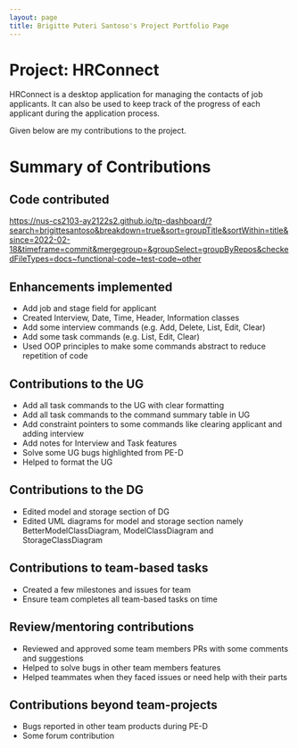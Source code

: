 ```yaml
---
layout: page
title: Brigitte Puteri Santoso's Project Portfolio Page
---
```


# Project: HRConnect

HRConnect is a desktop application for managing the contacts of job applicants. It can also be used to keep track of the progress of each applicant during the application process.

Given below are my contributions to the project.

# Summary of Contributions
## Code contributed

<a href="https://nus-cs2103-ay2122s2.github.io/tp-dashboard/?search=brigittesantoso&breakdown=true&sort=groupTitle&sortWithin=title&since=2022-02-18&timeframe=commit&mergegroup=&groupSelect=groupByRepos&checkedFileTypes=docs~functional-code~test-code~other">https://nus-cs2103-ay2122s2.github.io/tp-dashboard/?search=brigittesantoso&breakdown=true&sort=groupTitle&sortWithin=title&since=2022-02-18&timeframe=commit&mergegroup=&groupSelect=groupByRepos&checkedFileTypes=docs~functional-code~test-code~other</a>

## Enhancements implemented

- Add job and stage field for applicant
- Created Interview, Date, Time, Header, Information classes
- Add some interview commands (e.g. Add, Delete, List, Edit, Clear)
- Add some task commands (e.g. List, Edit, Clear)
- Used OOP principles to make some commands abstract to reduce repetition of code

## Contributions to the UG

- Add all task commands to the UG with clear formatting
- Add all task commands to the command summary table in UG
- Add constraint pointers to some commands like clearing applicant and adding interview
- Add notes for Interview and Task features
- Solve some UG bugs highlighted from PE-D
- Helped to format the UG

## Contributions to the DG

- Edited model and storage section of DG
- Edited UML diagrams for model and storage section namely BetterModelClassDiagram, ModelClassDiagram and StorageClassDiagram

## Contributions to team-based tasks

- Created a few milestones and issues for team
- Ensure team completes all team-based tasks on time

## Review/mentoring contributions

- Reviewed and approved some team members PRs with some comments and suggestions
- Helped to solve bugs in other team members features
- Helped teammates when they faced issues or need help with their parts


## Contributions beyond team-projects

- Bugs reported in other team products during PE-D
- Some forum contribution
